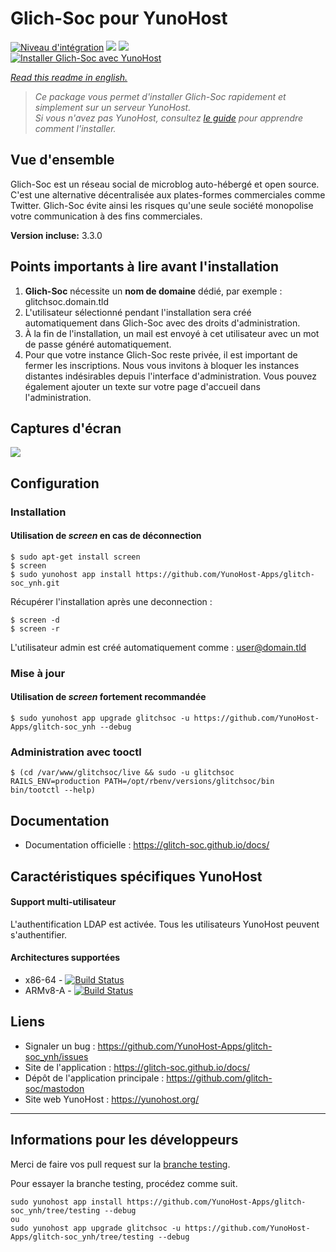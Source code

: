# Glich-Soc pour YunoHost

[![Niveau d'intégration](https://dash.yunohost.org/integration/glitchsoc.svg)](https://dash.yunohost.org/appci/app/glitchsoc) ![](https://ci-apps.yunohost.org/ci/badges/glitchsoc.status.svg) ![](https://ci-apps.yunohost.org/ci/badges/glitchsoc.maintain.svg)  
[![Installer Glich-Soc avec YunoHost](https://install-app.yunohost.org/install-with-yunohost.svg)](https://install-app.yunohost.org/?app=glitchsoc)

*[Read this readme in english.](./README.md)* 

> *Ce package vous permet d'installer Glich-Soc rapidement et simplement sur un serveur YunoHost.  
Si vous n'avez pas YunoHost, consultez [le guide](https://yunohost.org/#/install) pour apprendre comment l'installer.*

## Vue d'ensemble
Glich-Soc est un réseau social de microblog auto-hébergé et open source. C'est une alternative décentralisée aux plates-formes commerciales comme Twitter. Glich-Soc évite ainsi les risques qu'une seule société monopolise votre communication à des fins commerciales.

**Version incluse:** 3.3.0

## Points importants à lire avant l'installation

1. **Glich-Soc** nécessite un **nom de domaine** dédié, par exemple : glitchsoc.domain.tld
1. L'utilisateur sélectionné pendant l'installation sera créé automatiquement dans Glich-Soc avec des droits d'administration.
1. À la fin de l'installation, un mail est envoyé à cet utilisateur avec un mot de passe généré automatiquement.
1. Pour que votre instance Glich-Soc reste privée, il est important de fermer les inscriptions. Nous vous invitons à bloquer les instances distantes indésirables depuis l'interface d'administration. Vous pouvez également ajouter un texte sur votre page d'accueil dans l'administration.

## Captures d'écran

![](https://framalibre.org/sites/default/files/mastodon.png)

## Configuration

### Installation

#### Utilisation de *screen* en cas de déconnection
```
$ sudo apt-get install screen
$ screen
$ sudo yunohost app install https://github.com/YunoHost-Apps/glitch-soc_ynh.git
```
Récupérer l'installation après une deconnection :
```
$ screen -d
$ screen -r
```
L'utilisateur admin est créé automatiquement comme : user@domain.tld

### Mise à jour

#### Utilisation de *screen* fortement recommandée

`$ sudo yunohost app upgrade glitchsoc -u https://github.com/YunoHost-Apps/glitch-soc_ynh --debug `

### Administration avec tooctl

`$ (cd /var/www/glitchsoc/live && sudo -u glitchsoc RAILS_ENV=production PATH=/opt/rbenv/versions/glitchsoc/bin bin/tootctl --help)`

## Documentation

 * Documentation officielle : https://glitch-soc.github.io/docs/

## Caractéristiques spécifiques YunoHost

#### Support multi-utilisateur

L'authentification LDAP est activée. Tous les utilisateurs YunoHost peuvent s'authentifier.

#### Architectures supportées

* x86-64 - [![Build Status](https://ci-apps.yunohost.org/ci/logs/glitchsoc.svg)](https://ci-apps.yunohost.org/ci/apps/glitchsoc/)
* ARMv8-A - [![Build Status](https://ci-apps-arm.yunohost.org/ci/logs/glitchsoc.svg)](https://ci-apps-arm.yunohost.org/ci/apps/glitchsoc/)

## Liens

 * Signaler un bug : https://github.com/YunoHost-Apps/glitch-soc_ynh/issues
 * Site de l'application : https://glitch-soc.github.io/docs/
 * Dépôt de l'application principale : https://github.com/glitch-soc/mastodon
 * Site web YunoHost : https://yunohost.org/

---

## Informations pour les développeurs

Merci de faire vos pull request sur la [branche testing](https://github.com/YunoHost-Apps/glitch-soc_ynh/tree/testing).

Pour essayer la branche testing, procédez comme suit.
```
sudo yunohost app install https://github.com/YunoHost-Apps/glitch-soc_ynh/tree/testing --debug
ou
sudo yunohost app upgrade glitchsoc -u https://github.com/YunoHost-Apps/glitch-soc_ynh/tree/testing --debug
```
